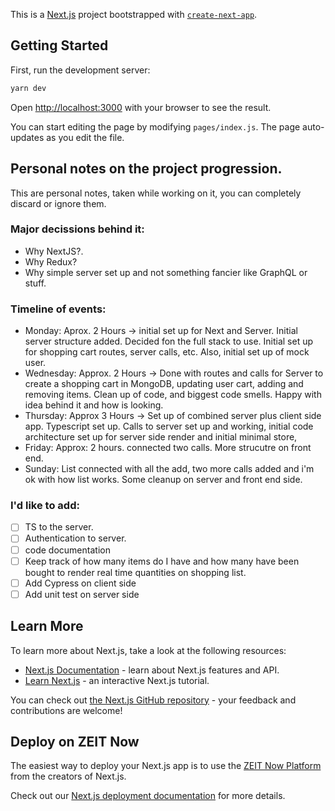 This is a [Next.js](https://nextjs.org/) project bootstrapped with [`create-next-app`](https://github.com/zeit/next.js/tree/canary/packages/create-next-app).

## Getting Started

First, run the development server:

```bash
yarn dev
```

Open [http://localhost:3000](http://localhost:3000) with your browser to see the result.

You can start editing the page by modifying `pages/index.js`. The page auto-updates as you edit the file.

## Personal notes on the project progression.

This are personal notes, taken while working on it, you can completely discard or ignore them.

### Major decissions behind it:

- Why NextJS?.
- Why Redux?
- Why simple server set up and not something fancier like GraphQL or stuff.

### Timeline of events:

- Monday:
  Aprox. 2 Hours -> initial set up for Next and Server. Initial server structure added. Decided fon the full stack to use.
  Initial set up for shopping cart routes, server calls, etc. Also, initial set up of mock user.
- Wednesday:
  Approx. 2 Hours -> Done with routes and calls for Server to create a shopping cart in MongoDB, updating user cart, adding and removing items.
  Clean up of code, and biggest code smells. Happy with idea behind it and how is looking.
- Thursday:
  Approx 3 Hours -> Set up of combined server plus client side app. Typescript set up. Calls to server set up and working, initial code architecture set up for server side render and initial minimal store,
- Friday: Approx: 2 hours. connected two calls. More strucutre on front end.
- Sunday: List connected with all the add, two more calls added and i'm ok with how list works. Some cleanup on server and front end side.

### I'd like to add:

- [ ] TS to the server.
- [ ] Authentication to server.
- [ ] code documentation
- [ ] Keep track of how many items do I have and how many have been bought to render real time quantities on shopping list.
- [ ] Add Cypress on client side
- [ ] Add unit test on server side

## Learn More

To learn more about Next.js, take a look at the following resources:

- [Next.js Documentation](https://nextjs.org/docs) - learn about Next.js features and API.
- [Learn Next.js](https://nextjs.org/learn) - an interactive Next.js tutorial.

You can check out [the Next.js GitHub repository](https://github.com/zeit/next.js/) - your feedback and contributions are welcome!

## Deploy on ZEIT Now

The easiest way to deploy your Next.js app is to use the [ZEIT Now Platform](https://zeit.co/import?utm_medium=default-template&filter=next.js&utm_source=create-next-app&utm_campaign=create-next-app-readme) from the creators of Next.js.

Check out our [Next.js deployment documentation](https://nextjs.org/docs/deployment) for more details.
